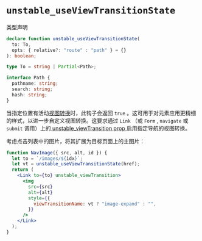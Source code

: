 # `unstable_useViewTransitionState`

类型声明

```ts
declare function unstable_useViewTransitionState(
  to: To,
  opts: { relative?: "route" : "path" } = {}
): boolean;

type To = string | Partial<Path>;

interface Path {
  pathname: string;
  search: string;
  hash: string;
}
```

当指定位置有活动[视图转换](https://developer.mozilla.org/en-US/docs/Web/API/View_Transitions_API)时，此钩子会返回 `true` 。这可用于对元素应用更精细的样式，以进一步自定义视图转换。这要求通过 `Link` （或 `Form` , `navigate` 或 `submit` 调用）上的[ unstable_viewTransition prop ](https://baimingxuan.github.io/react-router6-doc/components/link#unstable_viewtransition)启用指定导航的视图转换。

考虑点击列表中的图片，将其扩展为目标页面上的主图片：

```jsx
function NavImage({ src, alt, id }) {
  let to = `/images/${idx}`;
  let vt = unstable_useViewTransitionState(href);
  return (
    <Link to={to} unstable_viewTransition>
      <img
        src={src}
        alt={alt}
        style={{
          viewTransitionName: vt ? "image-expand" : "",
        }}
      />
    </Link>
  );
}
```